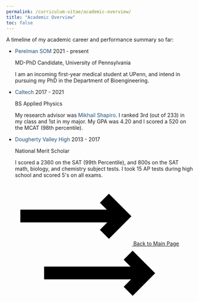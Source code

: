 ```yaml
---
permalink: /curriculum-vitae/academic-overview/
title: "Academic Overview"
toc: false
---
```


A timeline of my academic career and performance summary so far:

<link href='https://fonts.googleapis.com/css?family=Open+Sans:400,300,300italic,400italic,600,600italic,700,700italic' rel='stylesheet' type='text/css'>
  
<!-- The Timeline -->

<ul class="timeline">
	<!-- Item 1 -->
	<li>
		<div class="direction-r">
			<div class="flag-wrapper">
				<span class="flag"><a href="https://www.med.upenn.edu/mstp/" style="text-decoration: none;color: rgb(31,78,121)">Perelman SOM</a></span>
				<span class="time-wrapper"><span class="time">2021 - present</span></span>
			</div>
			<div class="desc">
				<p>MD-PhD Candidate, University of Pennsylvania</p>
				<p>I am an incoming first-year medical student at UPenn, and intend in pursuing my PhD in the Department of Bioengineering.</p>
			</div>
		</div>
	</li>
	<!-- Item 2 -->
	<li>
		<div class="direction-l">
			<div class="flag-wrapper">
				<span class="flag"><a href="https://www.caltech.edu/" style="text-decoration: none;color: rgb(31, 78, 121)">Caltech</a></span>
				<span class="time-wrapper"><span class="time">2017 - 2021</span></span>
			</div>
			<div class="desc">
				<p>BS Applied Physics</p>
				<p>My research advisor was <a href="https://cce.caltech.edu/people/mikhail-g-shapiro" style="text-decoration: none; color: rgb(31, 78, 121)">Mikhail Shapiro</a>. I ranked 3rd (out of 233) in my class and 1st in my major. My GPA was 4.20 and I scored a 520 on the MCAT (98th percentile).</p>
			</div>
		</div>
	</li>
	<!-- Item 3 -->
	<li>
		<div class="direction-r">
			<div class="flag-wrapper">
				<span class="flag"><a href="https://www.dvhigh.net/" style="text-decoration: none;color: rgb(31, 78, 121)">Dougherty Valley High</a></span>
				<span class="time-wrapper"><span class="time">2013 - 2017</span></span>
			</div>
			<div class="desc">
				<p>National Merit Scholar</p>
				<p>I scored a 2360 on the SAT (99th Percentile), and 800s on the SAT math, biology, and chemistry subject tests. I took 15 AP tests during high school and scored 5's on all exams.</p>
			</div>
		</div>
	</li>
</ul>  

<br>

<center><div id="button">
<a href="/curriculum-vitae/">
    <svg class="icon-arrow before">
        <use xlink:href="#arrow"></use>
    </svg>
    <span class="label">Back to Main Page</span>
    <svg class="icon-arrow after">
        <use xlink:href="#arrow"></use>
    </svg>
</a>
</div></center>

<svg style="display: none;">
  <defs>
    <symbol id="arrow" viewBox="0 0 35 15">
      <title>Arrow</title>
      <path d="M27.172 5L25 2.828 27.828 0 34.9 7.071l-7.07 7.071L25 11.314 27.314 9H0V5h27.172z "/>
    </symbol>
  </defs>
</svg>
